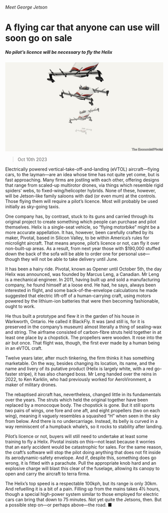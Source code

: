 ###### Meet George Jetson

# A flying car that anyone can use will soon go on sale 

##### No pilot’s licence will be necessary to fly the Helix 

![image](images/20231014_STD003.jpg) 

> Oct 10th 2023 

Electrically powered vertical-take-off-and-landing (eVTOL) aircraft—flying cars, to the layman—are an idea whose time has not quite yet come, but is fast approaching. Many firms are jostling with each other, offering designs that range from scaled-up multirotor drones, via things which resemble rigid spiders’ webs, to fixed-wing/helicopter hybrids. None of these, however, will be Jetson-like family saloons with dad (or even mum) at the controls. Those flying them will require a pilot’s licence. Most will probably be used initially as sky-going taxis.

One company has, by contrast, stuck to its guns and carried through its original project to create something which people can purchase and pilot themselves. Helix is a single-seat vehicle, so “flying motorbike” might be a more accurate appellation. It has, however, been carefully crafted by its maker, Pivotal, based in Silicon Valley, to be within America’s rules for microlight aircraft. That means anyone, pilot’s licence or not, can fly it over non-built-up areas. As a result, from next year those with $190,000 stuffed down the back of the sofa will be able to order one for personal use—though they will not be able to take delivery until June.

It has been a hairy ride. Pivotal, known as Opener until October 5th, the day Helix was announced, was founded by Marcus Leng, a Canadian. Mr Leng is a mechanical engineer. In 2011, having built up and sold a manufacturing company, he found himself at a loose end. He had, he says, always been interested in flight, and some back-of-the-envelope calculations he made suggested that electric lift-off of a human-carrying craft, using motors powered by the lithium-ion batteries that were then becoming fashionable, ought to work.

He thus built a prototype and flew it in the garden of his house in Warkworth, Ontario. He called it BlackFly. It was (and still is, for it is preserved in the company’s museum) almost literally a thing of sealing-wax and string. The airframe consisted of carbon-fibre struts held together in at least one place by a chopstick. The propellers were wooden. It rose into the air but once. That flight was, though, the first ever made by a human being in an eVTOL craft. 

Twelve years later, after much tinkering, the firm thinks it has something marketable. On the way, besides changing its location, its name, and the name and livery of its putative product (Helix is largely white, with a red go-faster stripe), it has also changed boss. Mr Leng handed over the reins in 2022, to Ken Karklin, who had previously worked for AeroVironment, a maker of military drones.

The rebaptised aircraft has, nevertheless, changed little in its fundamentals over the years. The struts which held the original together have been replaced by a monocoque body. The chopstick is gone. But it still sports two pairs of wings, one fore and one aft, and eight propellers (two on each wing), meaning it vaguely resembles a squashed “H” when seen in the sky from below. And there is no undercarriage. Instead, its belly is curved in a way reminiscent of a humpback whale’s, so it rocks to stability after landing. 

Pilot’s licence or not, buyers will still need to undertake at least some training to fly a Helix. Pivotal insists on this—not least because it worries that an early accident would be catastrophic for sales. For the same reason, the craft’s software will stop the pilot doing anything that does not fit inside its aerodynamic-safety envelope. And if, despite this, something does go wrong, it is fitted with a parachute. Pull the appropriate knob hard and an explosive charge will blast this clear of the fuselage, allowing its canopy to open and carry the aircraft to terra firma. 

The Helix’s top speed is a respectable 100kph, but its range is only 30km. And refuelling it is a bit of a pain. Filling up from the mains takes 4½ hours, though a special high-power system similar to those employed for electric cars can bring that down to 75 minutes. Not yet quite the Jetsons, then. But a possible step on—or perhaps above—the road. ■

